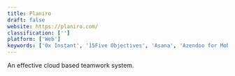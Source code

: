 ```yaml
---
title: Planiro
draft: false 
website: https://planiro.com/
classification: ['']
platform: ['Web']
keywords: ['0x Instant', '15Five Objectives', 'Asana', 'Azendoo for Mobile', 'Badger', 'Balance Manager', 'Bump', 'Clockwise for Slack', 'Coinbase Earn', 'Dashlane Inbox Scan', 'Eventbot', 'Freshsales CRM', 'GetBadges', 'Harvestr', 'Liberapay', 'Munt', 'Savvy', 'Teamweek', 'Todoist', 'Trello', 'allcal']
---
```

An effective cloud based teamwork system.